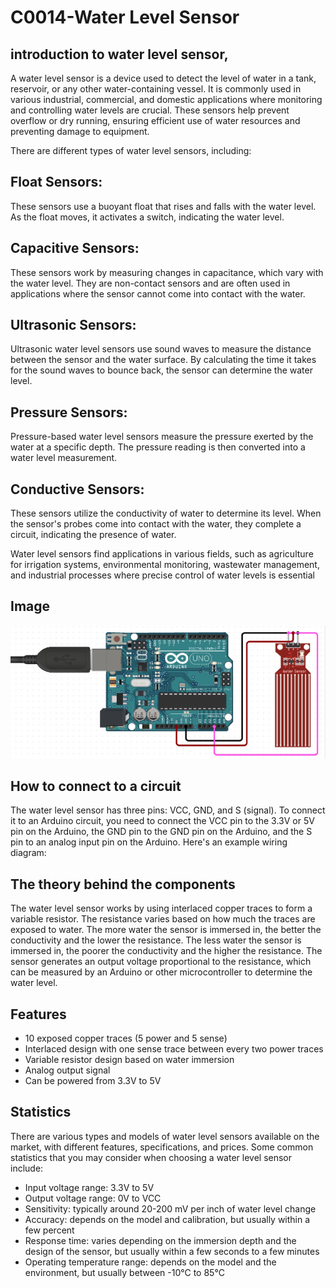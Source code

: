 # C0014-Water Level Sensor

## introduction to water level sensor,

A water level sensor is a device used to detect the level of water in a tank, reservoir, or any other water-containing vessel. It is commonly used in various industrial, commercial, and domestic applications where monitoring and controlling water levels are crucial. These sensors help prevent overflow or dry running, ensuring efficient use of water resources and preventing damage to equipment.

There are different types of water level sensors, including:

## Float Sensors:
These sensors use a buoyant float that rises and falls with the water level. As the float moves, it activates a switch, indicating the water level.

## Capacitive Sensors:
These sensors work by measuring changes in capacitance, which vary with the water level. They are non-contact sensors and are often used in applications where the sensor cannot come into contact with the water.

## Ultrasonic Sensors:
Ultrasonic water level sensors use sound waves to measure the distance between the sensor and the water surface. By calculating the time it takes for the sound waves to bounce back, the sensor can determine the water level.

## Pressure Sensors:
Pressure-based water level sensors measure the pressure exerted by the water at a specific depth. The pressure reading is then converted into a water level measurement.

## Conductive Sensors:
These sensors utilize the conductivity of water to determine its level. When the sensor's probes come into contact with the water, they complete a circuit, indicating the presence of water.

Water level sensors find applications in various fields, such as agriculture for irrigation systems, environmental monitoring, wastewater management, and industrial processes where precise control of water levels is essential


## Image

![IMG](IMG/IMG.png)

## How to connect to a circuit

The water level sensor has three pins: VCC, GND, and S (signal). To connect it to an Arduino circuit, you need to connect the VCC pin to the 3.3V or 5V pin on the Arduino, the GND pin to the GND pin on the Arduino, and the S pin to an analog input pin on the Arduino. Here's an example wiring diagram:

## The theory behind the components

The water level sensor works by using interlaced copper traces to form a variable resistor. The resistance varies based on how much the traces are exposed to water. The more water the sensor is immersed in, the better the conductivity and the lower the resistance. The less water the sensor is immersed in, the poorer the conductivity and the higher the resistance. The sensor generates an output voltage proportional to the resistance, which can be measured by an Arduino or other microcontroller to determine the water level.

## Features

- 10 exposed copper traces (5 power and 5 sense)
- Interlaced design with one sense trace between every two power traces
- Variable resistor design based on water immersion
- Analog output signal
- Can be powered from 3.3V to 5V

## Statistics

There are various types and models of water level sensors available on the market, with different features, specifications, and prices. Some common statistics that you may consider when choosing a water level sensor include:

- Input voltage range: 3.3V to 5V
- Output voltage range: 0V to VCC
- Sensitivity: typically around 20-200 mV per inch of water level change
- Accuracy: depends on the model and calibration, but usually within a few percent
- Response time: varies depending on the immersion depth and the design of the sensor, but usually within a few seconds to a few minutes
- Operating temperature range: depends on the model and the environment, but usually between -10°C to 85°C
